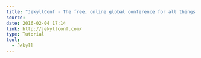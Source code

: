 ```yaml
---
title: "JekyllConf - The free, online global conference for all things Jekyll"
source:
date: 2016-02-04 17:14
link: http://jekyllconf.com/
type: Tutorial
tool:
  - Jekyll
---
```

> 





